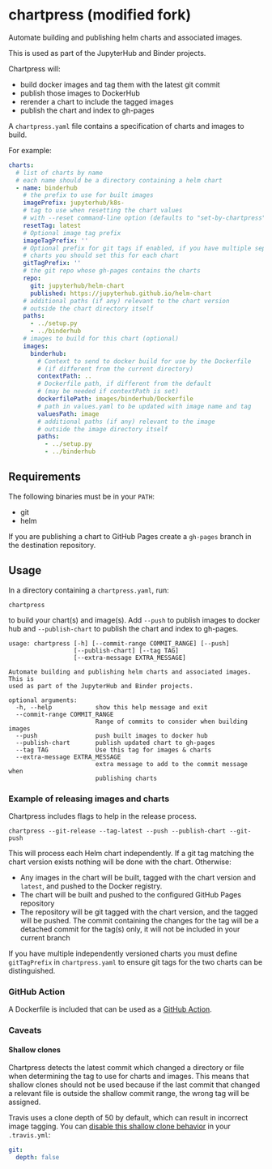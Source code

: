 # chartpress (modified fork)

Automate building and publishing helm charts and associated images.

This is used as part of the JupyterHub and Binder projects.

Chartpress will:

- build docker images and tag them with the latest git commit
- publish those images to DockerHub
- rerender a chart to include the tagged images
- publish the chart and index to gh-pages

A `chartpress.yaml` file contains a specification of charts and images to build.

For example:

```yaml
charts:
  # list of charts by name
  # each name should be a directory containing a helm chart
  - name: binderhub
    # the prefix to use for built images
    imagePrefix: jupyterhub/k8s-
    # tag to use when resetting the chart values
    # with --reset command-line option (defaults to "set-by-chartpress")
    resetTag: latest
    # Optional image tag prefix
    imageTagPrefix: ''
    # Optional prefix for git tags if enabled, if you have multiple separately versioned
    # charts you should set this for each chart
    gitTagPrefix: ''
    # the git repo whose gh-pages contains the charts
    repo:
      git: jupyterhub/helm-chart
      published: https://jupyterhub.github.io/helm-chart
    # additional paths (if any) relevant to the chart version
    # outside the chart directory itself
    paths:
      - ../setup.py
      - ../binderhub
    # images to build for this chart (optional)
    images:
      binderhub:
        # Context to send to docker build for use by the Dockerfile
        # (if different from the current directory)
        contextPath: ..
        # Dockerfile path, if different from the default
        # (may be needed if contextPath is set)
        dockerfilePath: images/binderhub/Dockerfile
        # path in values.yaml to be updated with image name and tag
        valuesPath: image
        # additional paths (if any) relevant to the image
        # outside the image directory itself
        paths:
          - ../setup.py
          - ../binderhub
```

## Requirements

The following binaries must be in your `PATH`:
- git
- helm

If you are publishing a chart to GitHub Pages create a `gh-pages` branch in the destination repository.

## Usage

In a directory containing a `chartpress.yaml`, run:

    chartpress

to build your chart(s) and image(s). Add `--push` to publish images to docker hub and `--publish-chart` to publish the chart and index to gh-pages.

```
usage: chartpress [-h] [--commit-range COMMIT_RANGE] [--push]
                  [--publish-chart] [--tag TAG]
                  [--extra-message EXTRA_MESSAGE]

Automate building and publishing helm charts and associated images. This is
used as part of the JupyterHub and Binder projects.

optional arguments:
  -h, --help            show this help message and exit
  --commit-range COMMIT_RANGE
                        Range of commits to consider when building images
  --push                push built images to docker hub
  --publish-chart       publish updated chart to gh-pages
  --tag TAG             Use this tag for images & charts
  --extra-message EXTRA_MESSAGE
                        extra message to add to the commit message when
                        publishing charts
```

### Example of releasing images and charts

Chartpress includes flags to help in the release process.
```
chartpress --git-release --tag-latest --push --publish-chart --git-push
```
This will process each Helm chart independently.
If a git tag matching the chart version exists nothing will be done with the chart.
Otherwise:
- Any images in the chart will be built, tagged with the chart version and `latest`, and pushed to the Docker registry.
- The chart will be built and pushed to the configured GitHub Pages repository
- The repository will be git tagged with the chart version, and the tagged will be pushed.
  The commit containing the changes for the tag will be a detached commit for the tag(s) only, it will not be included in your current branch

If you have multiple independently versioned charts you must define `gitTagPrefix` in `chartpress.yaml` to ensure git tags for the two charts can be distinguished.

### GitHub Action

A Dockerfile is included that can be used as a [GitHub Action](https://github.com/features/actions).

### Caveats

#### Shallow clones

Chartpress detects the latest commit which changed a directory or file when determining the tag to use for charts and images.
This means that shallow clones should not be used because if the last commit that changed a relevant file is outside the shallow commit range, the wrong tag will be assigned.

Travis uses a clone depth of 50 by default, which can result in incorrect image tagging.
You can [disable this shallow clone behavior](https://docs.travis-ci.com/user/customizing-the-build/#Git-Clone-Depth) in your `.travis.yml`:

```yaml
git:
  depth: false
```
